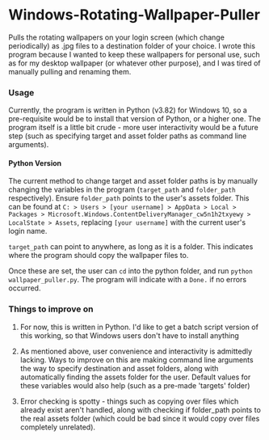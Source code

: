 # Windows-Rotating-Wallpaper-Puller
Pulls the rotating wallpapers on your login screen (which change periodically) as .jpg files to a destination folder of your choice. I wrote this program because I wanted to keep these wallpapers for personal use, such as for my desktop wallpaper (or whatever other purpose), and I was tired of manually pulling and renaming them.

### Usage
Currently, the program is written in Python (v3.82) for Windows 10, so a pre-requisite would be to install that version of Python, or a higher one. The program itself is a little bit crude - more user interactivity would be a future step (such as specifying target and asset folder paths as command line arguments).

#### Python Version
The current method to change target and asset folder paths is by manually changing the variables in the program (```target_path``` and ```folder_path``` respectively). Ensure ```folder_path``` points to the user's assets folder. This can be found at ```C: > Users > [your username] > AppData > Local > Packages > Microsoft.Windows.ContentDeliveryManager_cw5n1h2txyewy > LocalState > Assets```, replacing ```[your username]``` with the current user's login name.


```target_path``` can point to anywhere, as long as it is a folder. This indicates where the program should copy the wallpaper files to.

Once these are set, the user can `cd` into the python folder, and run `python wallpaper_puller.py`. The program will indicate with a `Done.` if no errors occurred.

### Things to improve on
1. For now, this is written in Python. I'd like to get a batch script version of this working, so that Windows users don't have to install anything

2. As mentioned above, user convenience and interactivity is admittedly lacking. Ways to improve on this are making command line arguments the way to specify destination and asset folders, along with automatically finding the assets folder for the user. Default values for these variables would also help (such as a pre-made 'targets' folder)

3. Error checking is spotty - things such as copying over files which already exist aren't handled, along with checking if folder_path points to the real assets folder (which could be bad since it would copy over files completely unrelated).
